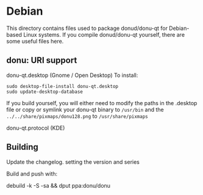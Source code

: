 
Debian
====================
This directory contains files used to package donud/donu-qt
for Debian-based Linux systems. If you compile donud/donu-qt yourself, there are some useful files here.

## donu: URI support ##


donu-qt.desktop  (Gnome / Open Desktop)
To install:

	sudo desktop-file-install donu-qt.desktop
	sudo update-desktop-database

If you build yourself, you will either need to modify the paths in
the .desktop file or copy or symlink your donu-qt binary to `/usr/bin`
and the `../../share/pixmaps/donu128.png` to `/usr/share/pixmaps`

donu-qt.protocol (KDE)

## Building
Update the changelog. setting the version and series

Build and push with:

debuild -k<key id> -S -sa && dput ppa:donu/donu <path to changes file>
